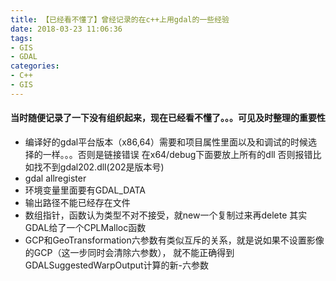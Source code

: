 ```yaml
---
title: 【已经看不懂了】曾经记录的在c++上用gdal的一些经验
date: 2018-03-23 11:06:36
tags: 
- GIS
- GDAL
categories: 
- C++
- GIS
---
```


<!--more-->

#### 当时随便记录了一下没有组织起来，现在已经看不懂了。。。可见及时整理的重要性

 - 编译好的gdal平台版本（x86,64）需要和项目属性里面以及和调试的时候选择的一样。。。否则是链接错误
在x64/debug下面要放上所有的dll 否则报错比如找不到gdal202.dll(202是版本号)
 - gdal allregister
 - 环境变量里面要有GDAL_DATA
 - 输出路径不能已经存在文件
 - 数组指针，函数认为类型不对不接受，就new一个复制过来再delete 其实GDAL给了一个CPLMalloc函数
 - GCP和GeoTransformation六参数有类似互斥的关系，就是说如果不设置影像的GCP（这一步同时会清除六参数），
就不能正确得到GDALSuggestedWarpOutput计算的新-六参数